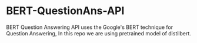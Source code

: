 # BERT-QuestionAns-API
BERT Question Answering API uses the Google's BERT technique for Question Answering, In this repo we are using pretrained model of distilbert.
